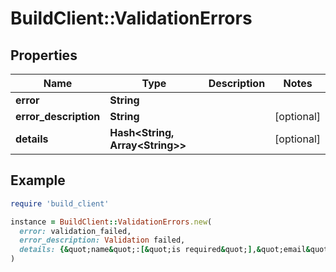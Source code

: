 # BuildClient::ValidationErrors

## Properties

| Name | Type | Description | Notes |
| ---- | ---- | ----------- | ----- |
| **error** | **String** |  |  |
| **error_description** | **String** |  | [optional] |
| **details** | **Hash&lt;String, Array&lt;String&gt;&gt;** |  | [optional] |

## Example

```ruby
require 'build_client'

instance = BuildClient::ValidationErrors.new(
  error: validation_failed,
  error_description: Validation failed,
  details: {&quot;name&quot;:[&quot;is required&quot;],&quot;email&quot;:[&quot;is invalid&quot;]}
)
```

